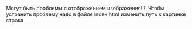 Могут быть проблемы с отоброжением изображения!!!!
Чтобы устранить проблему надо в файле index.html изменить путь к картинке строка 
